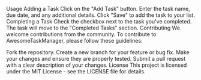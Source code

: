 Usage
Adding a Task
Click on the "Add Task" button.
Enter the task name, due date, and any additional details.
Click "Save" to add the task to your list.
Completing a Task
Check the checkbox next to the task you've completed.
The task will move to the "Completed Tasks" section.
Contributing
We welcome contributions from the community. To contribute to AwesomeTaskManager, please follow these guidelines:

Fork the repository.
Create a new branch for your feature or bug fix.
Make your changes and ensure they are properly tested.
Submit a pull request with a clear description of your changes.
License
This project is licensed under the MIT License - see the LICENSE file for details.

